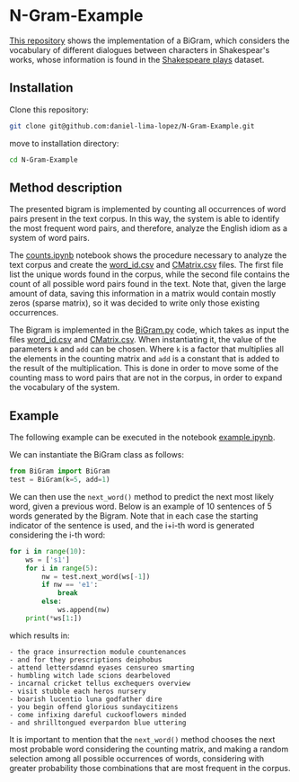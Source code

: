 # N-Gram-Example
[This repository](https://github.com/daniel-lima-lopez/N-Gram-Example) shows the implementation of a BiGram, which considers the vocabulary of different dialogues between characters in Shakespear's works, whose information is found in the [Shakespeare plays](https://www.kaggle.com/datasets/kingburrito666/shakespeare-plays) dataset.

## Installation
Clone this repository: 
```bash
git clone git@github.com:daniel-lima-lopez/N-Gram-Example.git
```
move to installation directory:
```bash
cd N-Gram-Example
```

## Method description
The presented bigram is implemented by counting all occurrences of word pairs present in the text corpus. In this way, the system is able to identify the most frequent word pairs, and therefore, analyze the English idiom as a system of word pairs.

The [counts.ipynb](counts.ipynb) notebook shows the procedure necessary to analyze the text corpus and create the [word_id.csv](word_id.csv) and [CMatrix.csv](CMatrix.csv) files. The first file list the unique words found in the corpus, while the second file contains the count of all possible word pairs found in the text. Note that, given the large amount of data, saving this information in a matrix would contain mostly zeros (sparse matrix), so it was decided to write only those existing occurrences.

The Bigram is implemented in the [BiGram.py](BiGram.py) code, which takes as input the files [word_id.csv](word_id.csv) and [CMatrix.csv](CMatrix.csv). When instantiating it, the value of the parameters `k` and `add` can be chosen. Where `k` is a factor that multiplies all the elements in the counting matrix and `add` is a constant that is added to the result of the multiplication. This is done in order to move some of the counting mass to word pairs that are not in the corpus, in order to expand the vocabulary of the system.

## Example
The following example can be executed in the notebook [example.ipynb](example.ipynb).

We can instantiate the BiGram class as follows:
```python
from BiGram import BiGram
test = BiGram(k=5, add=1)
```
We can then use the `next_word()` method to predict the next most likely word, given a previous word. Below is an example of 10 sentences of 5 words generated by the Bigram. Note that in each case the starting indicator of the sentence is used, and the i+i-th word is generated considering the i-th word:
```python
for i in range(10):
    ws = ['s1']
    for i in range(5):
        nw = test.next_word(ws[-1])
        if nw == 'e1':
            break
        else:
            ws.append(nw)
    print(*ws[1:])
```
which results in:
```
- the grace insurrection module countenances
- and for they prescriptions deiphobus
- attend lettersdamnd eyases censureo smarting
- humbling witch lade scions dearbeloved
- incarnal cricket tellus exchequers overview
- visit stubble each heros nursery
- boarish lucentio luna godfather dire
- you begin offend glorious sundaycitizens
- come infixing dareful cuckooflowers minded
- and shrilltongued everpardon blue uttering
```

It is important to mention that the `next_word()` method chooses the next most probable word considering the counting matrix, and making a random selection among all possible occurrences of words, considering with greater probability those combinations that are most frequent in the corpus.
